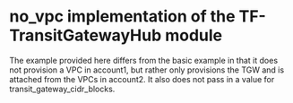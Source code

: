 # no_vpc implementation of the TF-TransitGatewayHub module

The example provided here differs from the basic example in that it does not provision a VPC in account1, but rather only provisions the TGW and is attached from the VPCs in account2.  It also does not pass in a value for transit_gateway_cidr_blocks.
